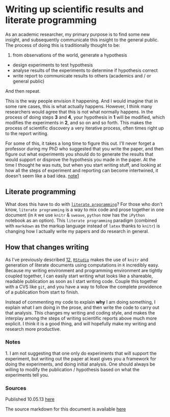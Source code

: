 # Writing up scientific results and literate programming

As an academic researcher, my primary purpose is to find some new insight, and subsequently communicate this insight to the general public. The process of doing this is traditionally thought to be:

  1. from observations of the world, generate a hypothesis
  * design experiments to test hypothesis
  * analyse results of the experiments to determine if hypothesis correct
  * write report to communicate results to others (academics and / or general public)

And then repeat.

This is the way people envision it happening. And I would imagine that in some rare cases, this is what actually happens. However, I think many researchers would agree that this is not what normally happens. In the process of doing steps **3** and **4**, your hypothesis in **1** will be modified, which modifies the experiments in **2**, and so on and so forth. This makes the process of scientific discovery a very iterative process, often times right up to the report writing. 

For some of this, it takes a long time to figure this out. I'll never forget a professor during my PhD who suggested that you write the paper, and then figure out what experiments you should do to generate the results that would support or disprove the hypothesis you made in the paper. At the time I thought he was nuts, but when you start writing stuff, and looking at how all the steps of experiment and reporting can become intertwined, it doesn't seem like a bad idea. <a href="#note1">note1</a>

## Literate programming

What does this have to do with [`literate programming`](http://en.wikipedia.org/wiki/Literate_programming)? For those who don't know, `literate programming` is a way to mix code and prose together in one document (in `R` we use `knitr` & `sweave`, `python` now has the `iPython` notebook as an option). This `literate programming` paradigm (combined with `markdown` as the markup language instead of `latex` thanks to `knitr`) is changing how I actually write my papers and do research in general. 

## How that changes writing

As I've previously described [1](http://robertmflight.blogspot.com/2012/10/writing-papers-using-r-markdown.html)[2](http://robertmflight.blogspot.com/2012/08/loving-markdown.html), [`RStudio`](http://rstudio.org) makes the use of `knitr` and generation of literate documents using computations in `R` incredibly easy. Because my writing environment and programming environment are tightly coupled together, I can easily start writing what looks like a shareable, readable publication as soon as I start writing code. Couple this together with a CVS like `git`, and you have a way to follow the complete providence of a publication from start to finish.

Instead of commenting my code to explain **why** I am doing something, I explain what I am doing in the prose, and then write the code to carry out that analysis. This changes my writing and coding style, and makes the interplay among the steps of writing scientific reports above much more explicit. I think it is a good thing, and will hopefully make my writing and research more productive.


### Notes

  <a name="note1">1.</a> I am not suggesting that one only do experiments that will support the experiment, but writing out the paper at least gives you a framework for doing the experiments, and doing initial analysis. One should always be willing to modify the publication / hypothesis based on what the experiments tell you.

### Sources

Published 10.05.13 [here](http://robertmflight.blogspot.com/scientific-writing.html)

The source markdown for this document is available [here](https://github.com/rmflight/blogPosts/blob/master/writing_up_results.md)
